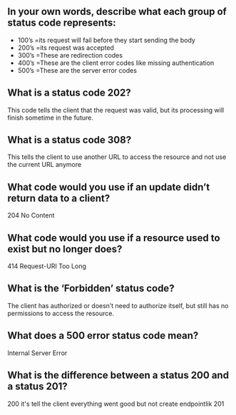 ## In your own words, describe what each group of status code represents:
- 100’s =its request will fail before they start sending the body
- 200’s =its request was accepted
- 300’s =These are redirection codes
- 400’s =These are the client error codes like missing authentication
- 500’s =These are the server error codes
## What is a status code 202?
This code tells the client that the request was valid, but its processing will finish sometime in the future.
## What is a status code 308?
This tells the client to use another URL to access the resource and not use the current URL anymore
## What code would you use if an update didn’t return data to a client?
204 No Content
## What code would you use if a resource used to exist but no longer does?
414 Request-URI Too Long
## What is the ‘Forbidden’ status code?
The client has authorized or doesn’t need to authorize itself, but still has no permissions to access the resource.

## What does a 500 error status code mean?
Internal Server Error
## What is the difference between a status 200 and a status 201?
200 it's  tell the client everything went good but not create endpointlik 201